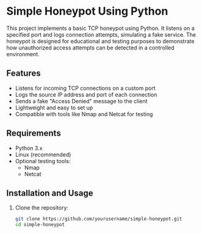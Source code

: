 # Simple Honeypot Using Python

This project implements a basic TCP honeypot using Python. It listens on a specified port and logs connection attempts, simulating a fake service. The honeypot is designed for educational and testing purposes to demonstrate how unauthorized access attempts can be detected in a controlled environment.

## Features

- Listens for incoming TCP connections on a custom port
- Logs the source IP address and port of each connection
- Sends a fake "Access Denied" message to the client
- Lightweight and easy to set up
- Compatible with tools like Nmap and Netcat for testing

## Requirements

- Python 3.x
- Linux (recommended)
- Optional testing tools:
  - Nmap
  - Netcat

## Installation and Usage

1. Clone the repository:
   ```bash
   git clone https://github.com/yourusername/simple-honeypot.git
   cd simple-honeypot

